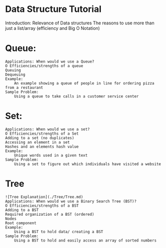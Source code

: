 # Data Structure Tutorial

Introduction:
Relevance of Data structures
The reasons to use more than just a list/array (efficiency and Big O Notation)

# Queue:
    Applications: When would we use a Queue?
    O Efficiencies/strengths of a queue
    Queuing 
    Dequeuing
    Example:
        An example showing a queue of people in line for ordering pizza from a restaurant
    Sample Problem:
        Using a queue to take calls in a customer service center

# Set:
    Applications: When would we use a set?
    O Efficiencies/strengths of a Set
    Adding to a set (no duplicates)
    Accessing an element in a set
    Hashes and an elements hash value
    Example:
        Unique words used in a given text
    Sample Problem:
        Using a set to figure out which individuals have visited a website 

# Tree
    ![Tree Explanation](./Tree/Tree.md)
    Applications: When would we use a Binary Search Tree (BST)?
    O Efficiencies/strengths of a BST
    Adding to a BST
    Required organization of a BST (ordered)
    Nodes
    Root component
    Example:
        Using a BST to hold data/ creating a BST
    Sample Problem:
        Using a BST to hold and easily access an array of sorted numbers

